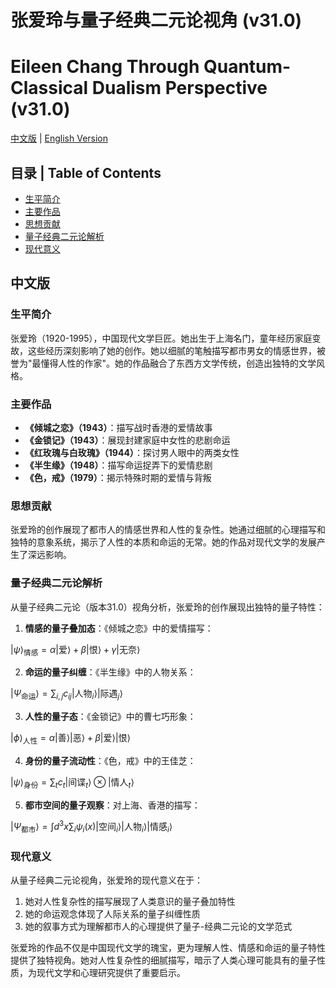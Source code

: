 # 张爱玲与量子经典二元论视角 (v31.0)
# Eileen Chang Through Quantum-Classical Dualism Perspective (v31.0)

[中文版](#中文版) | [English Version](#english-version)

## 目录 | Table of Contents
- [生平简介](#生平简介)
- [主要作品](#主要作品)
- [思想贡献](#思想贡献)
- [量子经典二元论解析](#量子经典二元论解析)
- [现代意义](#现代意义)

<a name="中文版"></a>
## 中文版

### 生平简介

张爱玲（1920-1995），中国现代文学巨匠。她出生于上海名门，童年经历家庭变故，这些经历深刻影响了她的创作。她以细腻的笔触描写都市男女的情感世界，被誉为"最懂得人性的作家"。她的作品融合了东西方文学传统，创造出独特的文学风格。

### 主要作品

- **《倾城之恋》（1943）**：描写战时香港的爱情故事
- **《金锁记》（1943）**：展现封建家庭中女性的悲剧命运
- **《红玫瑰与白玫瑰》（1944）**：探讨男人眼中的两类女性
- **《半生缘》（1948）**：描写命运捉弄下的爱情悲剧
- **《色，戒》（1979）**：揭示特殊时期的爱情与背叛

### 思想贡献

张爱玲的创作展现了都市人的情感世界和人性的复杂性。她通过细腻的心理描写和独特的意象系统，揭示了人性的本质和命运的无常。她的作品对现代文学的发展产生了深远影响。

### 量子经典二元论解析

从量子经典二元论（版本31.0）视角分析，张爱玲的创作展现出独特的量子特性：

1. **情感的量子叠加态**：《倾城之恋》中的爱情描写：

$`
|\psi\rangle_{\text{情感}} = \alpha |\text{爱}\rangle + \beta |\text{恨}\rangle + \gamma |\text{无奈}\rangle
`$

2. **命运的量子纠缠**：《半生缘》中的人物关系：

$`
|\Psi_{\text{命运}}\rangle = \sum_{i,j} c_{ij} |\text{人物}_i\rangle |\text{际遇}_j\rangle
`$

3. **人性的量子态**：《金锁记》中的曹七巧形象：

$`
|\phi\rangle_{\text{人性}} = \alpha |\text{善}\rangle |\text{恶}\rangle + \beta |\text{爱}\rangle |\text{恨}\rangle
`$

4. **身份的量子流动性**：《色，戒》中的王佳芝：

$`
|\psi\rangle_{\text{身份}} = \sum_t c_t |\text{间谍}_t\rangle \otimes |\text{情人}_t\rangle
`$

5. **都市空间的量子观察**：对上海、香港的描写：

$`
|\Psi_{\text{都市}}\rangle = \int d^3x \sum_i \psi_i(x)|\text{空间}_i\rangle |\text{人物}_i\rangle |\text{情感}_i\rangle
`$

### 现代意义

从量子经典二元论视角，张爱玲的现代意义在于：

1. 她对人性复杂性的描写展现了人类意识的量子叠加特性
2. 她的命运观念体现了人际关系的量子纠缠性质
3. 她的叙事方式为理解都市人的心理提供了量子-经典二元论的文学范式

张爱玲的作品不仅是中国现代文学的瑰宝，更为理解人性、情感和命运的量子特性提供了独特视角。她对人性复杂性的细腻描写，暗示了人类心理可能具有的量子性质，为现代文学和心理研究提供了重要启示。
